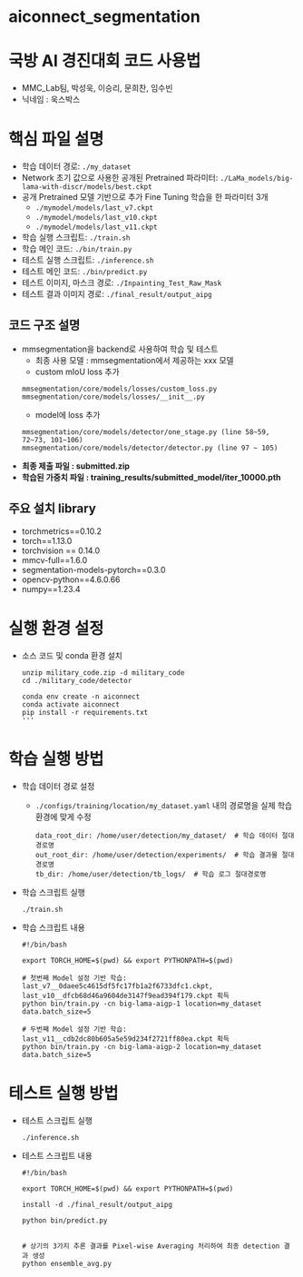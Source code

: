 # aiconnect_segmentation

# 국방 AI 경진대회 코드 사용법
- MMC_Lab팀, 박성욱, 이승리, 문희찬, 임수빈
- 닉네임 : 욱스박스


# 핵심 파일 설명
  - 학습 데이터 경로: `./my_dataset`
  - Network 초기 값으로 사용한 공개된 Pretrained 파라미터: `./LaMa_models/big-lama-with-discr/models/best.ckpt`
  - 공개 Pretrained 모델 기반으로 추가 Fine Tuning 학습을 한 파라미터 3개
    - `./mymodel/models/last_v7.ckpt`
    - `./mymodel/models/last_v10.ckpt`
    - `./mymodel/models/last_v11.ckpt`
  - 학습 실행 스크립트: `./train.sh`
  - 학습 메인 코드: `./bin/train.py`
  - 테스트 실행 스크립트: `./inference.sh`
  - 테스트 메인 코드: `./bin/predict.py`
  - 테스트 이미지, 마스크 경로: `./Inpainting_Test_Raw_Mask`
  - 테스트 결과 이미지 경로: `./final_result/output_aipg`

## 코드 구조 설명
- mmsegmentation을 backend로 사용하여 학습 및 테스트
    - 최종 사용 모델 : mmsegmentation에서 제공하는 xxx 모델
    - custom mIoU loss 추가
    ```
   mmsegmentation/core/models/losses/custom_loss.py
   mmsegmentation/core/models/losses/__init__.py
    ```
    - model에 loss 추가
    ```
   mmsegmentation/core/models/detector/one_stage.py (line 58~59, 72~73, 101~106)
   mmsegmentation/core/models/detector/detector.py (line 97 ~ 105)
    ```
- **최종 제출 파일 : submitted.zip**
- **학습된 가중치 파일 : training_results/submitted_model/iter_10000.pth**

## 주요 설치 library
- torchmetrics==0.10.2
- torch==1.13.0
- torchvision == 0.14.0
- mmcv-full==1.6.0
- segmentation-models-pytorch==0.3.0
- opencv-python==4.6.0.66
- numpy==1.23.4

# 실행 환경 설정

  - 소스 코드 및 conda 환경 설치
    ```
    unzip military_code.zip -d military_code
    cd ./military_code/detector

    conda env create -n aiconnect
    conda activate aiconnect
    pip install -r requirements.txt
    '''
# 학습 실행 방법

  - 학습 데이터 경로 설정
    - `./configs/training/location/my_dataset.yaml` 내의 경로명을 실제 학습 환경에 맞게 수정
      ```
      data_root_dir: /home/user/detection/my_dataset/  # 학습 데이터 절대경로명
      out_root_dir: /home/user/detection/experiments/  # 학습 결과물 절대경로명
      tb_dir: /home/user/detection/tb_logs/  # 학습 로그 절대경로명
      ```

  - 학습 스크립트 실행
    ```
    ./train.sh
    ```
    
  - 학습 스크립트 내용
    ```
    #!/bin/bash

    export TORCH_HOME=$(pwd) && export PYTHONPATH=$(pwd)

    # 첫번째 Model 설정 기반 학습: last_v7__0daee5c4615df5fc17fb1a2f6733dfc1.ckpt, last_v10__dfcb68d46a9604de3147f9ead394f179.ckpt 획득
    python bin/train.py -cn big-lama-aigp-1 location=my_dataset data.batch_size=5

    # 두번째 Model 설정 기반 학습: last_v11__cdb2dc80b605a5e59d234f2721ff80ea.ckpt 획득
    python bin/train.py -cn big-lama-aigp-2 location=my_dataset data.batch_size=5
    ```

# 테스트 실행 방법

  - 테스트 스크립트 실행
    ```
    ./inference.sh
    ```

  - 테스트 스크립트 내용
    ```
    #!/bin/bash

    export TORCH_HOME=$(pwd) && export PYTHONPATH=$(pwd)

    install -d ./final_result/output_aipg

    python bin/predict.py 


    # 상기의 3가지 추론 결과를 Pixel-wise Averaging 처리하여 최종 detection 결과 생성
    python ensemble_avg.py
    ```
